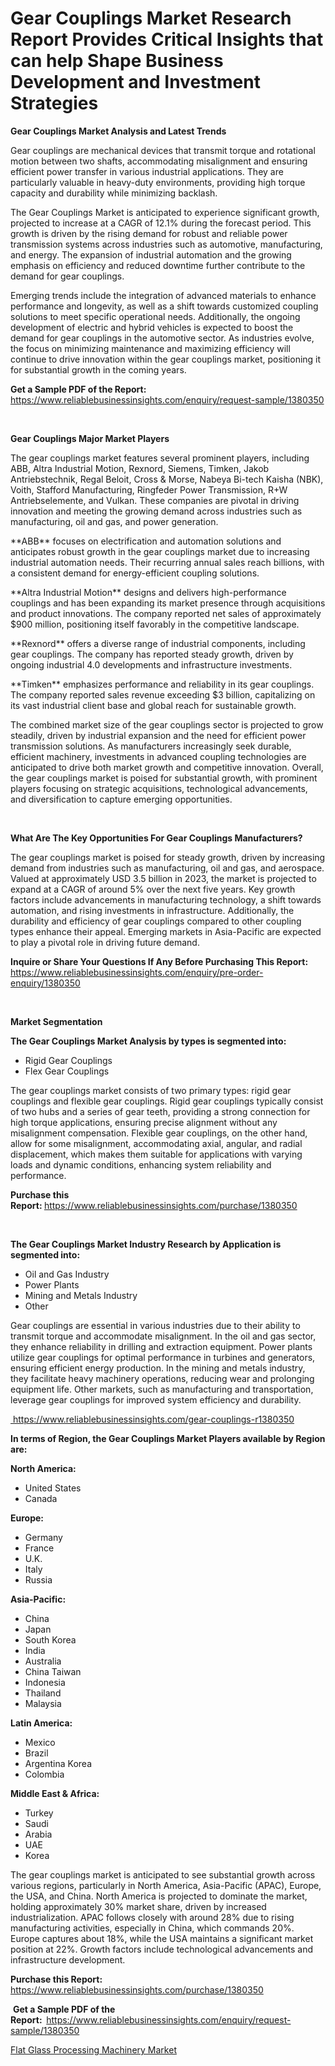 <p><h1>Gear Couplings Market Research Report Provides Critical Insights that can help Shape Business Development and Investment Strategies</h1></p><p><strong>Gear Couplings Market Analysis and Latest Trends</strong></p>
<p><p>Gear couplings are mechanical devices that transmit torque and rotational motion between two shafts, accommodating misalignment and ensuring efficient power transfer in various industrial applications. They are particularly valuable in heavy-duty environments, providing high torque capacity and durability while minimizing backlash.</p><p>The Gear Couplings Market is anticipated to experience significant growth, projected to increase at a CAGR of 12.1% during the forecast period. This growth is driven by the rising demand for robust and reliable power transmission systems across industries such as automotive, manufacturing, and energy. The expansion of industrial automation and the growing emphasis on efficiency and reduced downtime further contribute to the demand for gear couplings.</p><p>Emerging trends include the integration of advanced materials to enhance performance and longevity, as well as a shift towards customized coupling solutions to meet specific operational needs. Additionally, the ongoing development of electric and hybrid vehicles is expected to boost the demand for gear couplings in the automotive sector. As industries evolve, the focus on minimizing maintenance and maximizing efficiency will continue to drive innovation within the gear couplings market, positioning it for substantial growth in the coming years.</p></p>
<p><strong>Get a Sample PDF of the Report:&nbsp;</strong> <a href="https://www.reliablebusinessinsights.com/enquiry/request-sample/1380350?utm_campaign=2574&utm_medium=2&utm_source=Github&utm_content=ia&utm_term=21022025&utm_id=gear-couplings">https://www.reliablebusinessinsights.com/enquiry/request-sample/1380350</a></p>
<p>&nbsp;</p>
<p><strong>Gear Couplings Major Market Players</strong></p>
<p><p>The gear couplings market features several prominent players, including ABB, Altra Industrial Motion, Rexnord, Siemens, Timken, Jakob Antriebstechnik, Regal Beloit, Cross & Morse, Nabeya Bi-tech Kaisha (NBK), Voith, Stafford Manufacturing, Ringfeder Power Transmission, R+W Antriebselemente, and Vulkan. These companies are pivotal in driving innovation and meeting the growing demand across industries such as manufacturing, oil and gas, and power generation.</p><p>**ABB** focuses on electrification and automation solutions and anticipates robust growth in the gear couplings market due to increasing industrial automation needs. Their recurring annual sales reach billions, with a consistent demand for energy-efficient coupling solutions.</p><p>**Altra Industrial Motion** designs and delivers high-performance couplings and has been expanding its market presence through acquisitions and product innovations. The company reported net sales of approximately $900 million, positioning itself favorably in the competitive landscape.</p><p>**Rexnord** offers a diverse range of industrial components, including gear couplings. The company has reported steady growth, driven by ongoing industrial 4.0 developments and infrastructure investments.</p><p>**Timken** emphasizes performance and reliability in its gear couplings. The company reported sales revenue exceeding $3 billion, capitalizing on its vast industrial client base and global reach for sustainable growth.</p><p>The combined market size of the gear couplings sector is projected to grow steadily, driven by industrial expansion and the need for efficient power transmission solutions. As manufacturers increasingly seek durable, efficient machinery, investments in advanced coupling technologies are anticipated to drive both market growth and competitive innovation. Overall, the gear couplings market is poised for substantial growth, with prominent players focusing on strategic acquisitions, technological advancements, and diversification to capture emerging opportunities.</p></p>
<p>&nbsp;</p>
<p><strong>What Are The Key Opportunities For Gear Couplings Manufacturers?</strong></p>
<p><p>The gear couplings market is poised for steady growth, driven by increasing demand from industries such as manufacturing, oil and gas, and aerospace. Valued at approximately USD 3.5 billion in 2023, the market is projected to expand at a CAGR of around 5% over the next five years. Key growth factors include advancements in manufacturing technology, a shift towards automation, and rising investments in infrastructure. Additionally, the durability and efficiency of gear couplings compared to other coupling types enhance their appeal. Emerging markets in Asia-Pacific are expected to play a pivotal role in driving future demand.</p></p>
<p><strong>Inquire or Share Your Questions If Any Before Purchasing This Report:</strong> <a href="https://www.reliablebusinessinsights.com/enquiry/pre-order-enquiry/1380350?utm_campaign=2574&utm_medium=2&utm_source=Github&utm_content=ia&utm_term=21022025&utm_id=gear-couplings">https://www.reliablebusinessinsights.com/enquiry/pre-order-enquiry/1380350</a></p>
<p>&nbsp;</p>
<p><strong>Market Segmentation</strong></p>
<p><strong>The Gear Couplings Market Analysis by types is segmented into:</strong></p>
<p><ul><li>Rigid Gear Couplings</li><li>Flex Gear Couplings</li></ul></p>
<p><p>The gear couplings market consists of two primary types: rigid gear couplings and flexible gear couplings. Rigid gear couplings typically consist of two hubs and a series of gear teeth, providing a strong connection for high torque applications, ensuring precise alignment without any misalignment compensation. Flexible gear couplings, on the other hand, allow for some misalignment, accommodating axial, angular, and radial displacement, which makes them suitable for applications with varying loads and dynamic conditions, enhancing system reliability and performance.</p></p>
<p><strong>Purchase this Report:&nbsp;</strong><a href="https://www.reliablebusinessinsights.com/purchase/1380350?utm_campaign=2574&utm_medium=2&utm_source=Github&utm_content=ia&utm_term=21022025&utm_id=gear-couplings">https://www.reliablebusinessinsights.com/purchase/1380350</a></p>
<p>&nbsp;</p>
<p><strong>The Gear Couplings Market Industry Research by Application is segmented into:</strong></p>
<p><ul><li>Oil and Gas Industry</li><li>Power Plants</li><li>Mining and Metals Industry</li><li>Other</li></ul></p>
<p><p>Gear couplings are essential in various industries due to their ability to transmit torque and accommodate misalignment. In the oil and gas sector, they enhance reliability in drilling and extraction equipment. Power plants utilize gear couplings for optimal performance in turbines and generators, ensuring efficient energy production. In the mining and metals industry, they facilitate heavy machinery operations, reducing wear and prolonging equipment life. Other markets, such as manufacturing and transportation, leverage gear couplings for improved system efficiency and durability.</p></p>
<p><a href="https://www.reliablebusinessinsights.com/gear-couplings-r1380350?utm_campaign=2574&utm_medium=2&utm_source=Github&utm_content=ia&utm_term=21022025&utm_id=gear-couplings">&nbsp;https://www.reliablebusinessinsights.com/gear-couplings-r1380350</a></p>
<p><strong>In terms of Region, the Gear Couplings Market Players available by Region are:</strong></p>
<p>
    <p> <strong> North America: </strong>
        <ul>
            <li>United States</li>
            <li>Canada</li>
        </ul>
        </p> 
    <p> <strong> Europe: </strong>
        <ul>
            <li>Germany</li>
            <li>France</li>
            <li>U.K.</li>
            <li>Italy</li>
            <li>Russia</li>
        </ul>
        </p> 
    <p> <strong> Asia-Pacific: </strong>
        <ul>
            <li>China</li>
            <li>Japan</li>
            <li>South Korea</li>
            <li>India</li>
            <li>Australia</li>
            <li>China Taiwan</li>
            <li>Indonesia</li>
            <li>Thailand</li>
            <li>Malaysia</li>
        </ul>
        </p> 
    <p> <strong> Latin America: </strong>
        <ul>
            <li>Mexico</li>
            <li>Brazil</li>
            <li>Argentina Korea</li>
            <li>Colombia</li>
        </ul>
        </p> 
    <p> <strong> Middle East & Africa: </strong>
        <ul>
            <li>Turkey</li>
            <li>Saudi</li>
            <li>Arabia</li>
            <li>UAE</li>
            <li>Korea</li>
        </ul>
    </p>
    </p>
<p><p>The gear couplings market is anticipated to see substantial growth across various regions, particularly in North America, Asia-Pacific (APAC), Europe, the USA, and China. North America is projected to dominate the market, holding approximately 30% market share, driven by increased industrialization. APAC follows closely with around 28% due to rising manufacturing activities, especially in China, which commands 20%. Europe captures about 18%, while the USA maintains a significant market position at 22%. Growth factors include technological advancements and infrastructure development.</p></p>
<p><strong>Purchase this Report: </strong><a href="https://www.reliablebusinessinsights.com/purchase/1380350?utm_campaign=2574&utm_medium=2&utm_source=Github&utm_content=ia&utm_term=21022025&utm_id=gear-couplings">https://www.reliablebusinessinsights.com/purchase/1380350</a></p>
<p>&nbsp;<strong>Get a Sample PDF of the Report:&nbsp;&nbsp;</strong><a href="https://www.reliablebusinessinsights.com/enquiry/request-sample/1380350?utm_campaign=2574&utm_medium=2&utm_source=Github&utm_content=ia&utm_term=21022025&utm_id=gear-couplings">https://www.reliablebusinessinsights.com/enquiry/request-sample/1380350</a></p>
<p><strong></strong></p>
<p><p><a href="https://github.com/ramraomeyie/Market-Research-Report-List-1/blob/main/flat-glass-processing-machinery-market.md?utm_campaign=2574&utm_medium=2&utm_source=Github&utm_content=ia&utm_term=21022025&utm_id=gear-couplings">Flat Glass Processing Machinery Market</a></p></p>